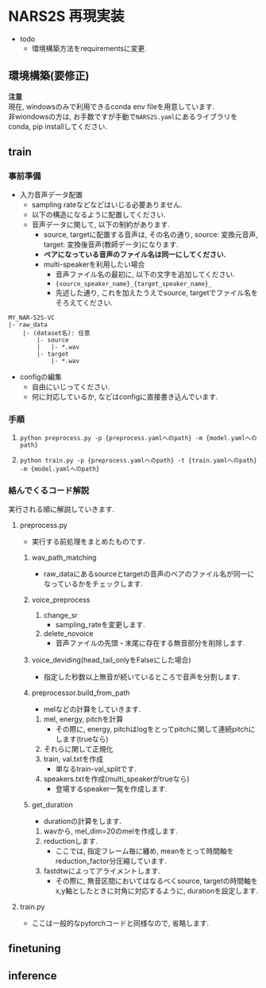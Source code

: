 # NARS2S 再現実装
- todo
  - 環境構築方法をrequirementsに変更.
## 環境構築(要修正)
**注意**  
現在, windowsのみで利用できるconda env fileを用意しています.  
非wiondowsの方は, お手数ですが手動で`NARS2S.yaml`にあるライブラリをconda, pip installしてください.

## train
### 事前準備
- 入力音声データ配置
  - sampling rateなどなどはいじる必要ありません.
  - 以下の構造になるように配置してください.
  - 音声データに関して, 以下の制約があります.
    - source, targetに配置する音声は, その名の通り, source: 変換元音声, target: 変換後音声(教師データ)になります.
    - **ペアになっている音声のファイル名は同一にしてください.**
    - multi-speakerを利用したい場合
      - 音声ファイル名の最初に, 以下の文字を追加してください.
      - `{source_speaker_name}_{target_speaker_name}_`
      - 先述した通り, これを加えたうえでsource, targetでファイル名をそろえてください.

```
MY_NAR-S2S-VC
|- raw_data
    |- (dataset名): 任意
        |- source
        |   |- *.wav
        |- target
            |- *.wav
```

- configの編集
  - 自由にいじってください.
  - 何に対応しているか, などはconfigに直接書き込んでいます.


### 手順
1. `python preprocess.py -p {preprocess.yamlへのpath} -m {model.yamlへのpath}`

2. `python train.py -p {preprocess.yamlへのpath} -t {train.yamlへのpath} -m {model.yamlへのpath}`

### 絡んでくるコード解説
実行される順に解説していきます.
1. preprocess.py
   - 実行する前処理をまとめたものです.
   1. wav_path_matching
       - raw_dataにあるsourceとtargetの音声のペアのファイル名が同一になっているかをチェックします. 

   2. voice_preprocess
      1. change_sr
         - sampling_rateを変更します.
      2. delete_novoice
         - 音声ファイルの先頭・末尾に存在する無音部分を削除します.
  
   3. voice_deviding(head_tail_onlyをFalseにした場合)
       - 指定した秒数以上無音が続いているところで音声を分割します.
  
   4. preprocessor.build_from_path
      - melなどの計算をしていきます.
      1. mel, energy, pitchを計算
         - その際に, energy, pitchはlogをとってpitchに関して連続pitchにします(trueなら)
      2. それらに関して正規化
      3. train, val.txtを作成
         - 単なるtrain-val_splitです.
      4. speakers.txtを作成(multi_speakerがtrueなら)
         - 登場するspeaker一覧を作成します.
  
   5. get_duration
       - durationの計算をします.
       1. wavから, mel_dim=20のmelを作成します.
       2. reductionします.
          - ここでは, 指定フレーム毎に纏め, meanをとって時間軸をreduction_factor分圧縮しています.
       3. fastdtwによってアライメントします.
          - その際に, 無音区間においてはなるべくsource, targetの時間軸をx,y軸としたときに対角に対応するように, durationを設定します.

2. train.py
   - ここは一般的なpytorchコードと同様なので, 省略します.


## finetuning

## inference
